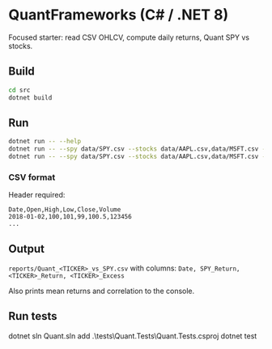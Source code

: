 # QuantFrameworks (C# / .NET 8)

Focused starter: read CSV OHLCV, compute daily returns, Quant SPY vs stocks.

## Build
```bash
cd src
dotnet build
```

## Run
```bash
dotnet run -- --help
dotnet run -- --spy data/SPY.csv --stocks data/AAPL.csv,data/MSFT.csv --from 2018-01-01 --out reports
dotnet run -- --spy data/SPY.csv --stocks data/AAPL.csv,data/MSFT.csv --from 2020-01-01 --out reports --portfolio AAPL=0.6,MSFT=0.4 --portfolio-label tech6040
```

### CSV format
Header required:
```
Date,Open,High,Low,Close,Volume
2018-01-02,100,101,99,100.5,123456
...
```

## Output
`reports/Quant_<TICKER>_vs_SPY.csv` with columns:
`Date, SPY_Return, <TICKER>_Return, <TICKER>_Excess`

Also prints mean returns and correlation to the console.


## Run tests

dotnet sln Quant.sln add .\tests\Quant.Tests\Quant.Tests.csproj
dotnet test
